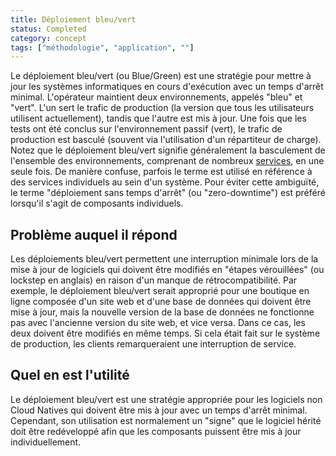 ```yaml
---
title: Déploiement bleu/vert
status: Completed
category: concept
tags: ["méthodologie", "application", ""]
---
```


Le déploiement bleu/vert (ou Blue/Green) est une stratégie pour mettre à jour les systèmes informatiques en cours d'exécution avec un temps d'arrêt minimal.
L'opérateur maintient deux environnements, appelés "bleu" et "vert".
L'un sert le trafic de production (la version que tous les utilisateurs utilisent actuellement), tandis que l'autre est mis à jour.
Une fois que les tests ont été conclus sur l'environnement passif (vert),
le trafic de production est basculé (souvent via l'utilisation d'un répartiteur de charge).
Notez que le déploiement bleu/vert signifie généralement la basculement de l'ensemble des environnements, comprenant de nombreux [services](/fr/service/), en une seule fois.
De manière confuse, parfois le terme est utilisé en référence à des services individuels au sein d'un système.
Pour éviter cette ambiguïté, le terme "déploiement sans temps d'arrêt" (ou "zero-downtime") est préféré lorsqu'il s'agit de composants individuels.

## Problème auquel il répond

Les déploiements bleu/vert permettent une interruption minimale lors de la mise à jour de logiciels qui doivent être modifiés en "étapes vérouillées" (ou lockstep en anglais) en raison d'un manque de rétrocompatibilité.
Par exemple, le déploiement bleu/vert serait approprié pour une boutique en ligne composée d'un site web et d'une base de données qui doivent être mise à jour, mais la nouvelle version de la base de données ne fonctionne pas avec l'ancienne version du site web, et vice versa.
Dans ce cas, les deux doivent être modifiés en même temps.
Si cela était fait sur le système de production, les clients remarqueraient une interruption de service.

## Quel en est l'utilité

Le déploiement bleu/vert est une stratégie appropriée pour les logiciels non Cloud Natives qui doivent être mis à jour avec un temps d'arrêt minimal.
Cependant, son utilisation est normalement un "signe" que le logiciel hérité doit être redéveloppé afin que les composants puissent être mis à jour individuellement.
